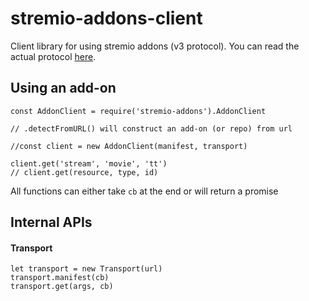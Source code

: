 # stremio-addons-client

Client library for using stremio addons (v3 protocol). You can read the actual protocol [here](https://github.com/Stremio/stremio-addons-sdk/blob/master/docs/protocol.md).

## Using an add-on

```
const AddonClient = require('stremio-addons').AddonClient

// .detectFromURL() will construct an add-on (or repo) from url

//const client = new AddonClient(manifest, transport)

client.get('stream', 'movie', 'tt')
// client.get(resource, type, id)
```

All functions can either take `cb` at the end or will return a promise

## Internal APIs

#### Transport

```
let transport = new Transport(url)
transport.manifest(cb)
transport.get(args, cb)
```

